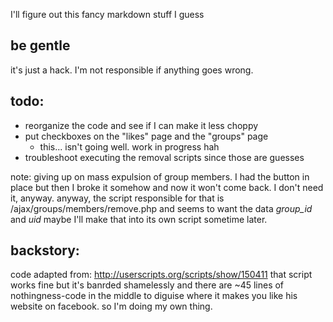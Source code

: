I'll figure out this fancy markdown stuff I guess

be gentle
-
it's just a hack. I'm not responsible if anything goes wrong. 

todo:
-
-   reorganize the code and see if I can make it less choppy
-   put checkboxes on the "likes" page and the "groups" page
    -   this... isn't going well. work in progress hah
-   troubleshoot executing the removal scripts since those are guesses

note: giving up on mass expulsion of group members. I had the button in place but then I broke it somehow and now it won't come back. I don't need it, anyway.
anyway, the script responsible for that is /ajax/groups/members/remove.php and seems to want the data _group_id_ and _uid_
maybe I'll make that into its own script sometime later.

backstory:
-
code adapted from: http://userscripts.org/scripts/show/150411
that script works fine but it's banrded shamelessly and there are ~45 lines of nothingness-code in the middle to diguise where it makes you like his website on facebook. so I'm doing my own thing.
